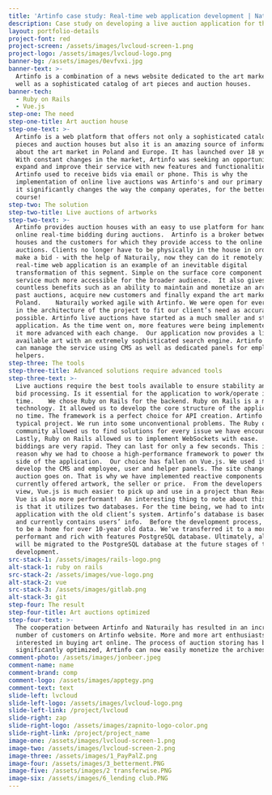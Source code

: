 ```yaml
---
title: 'Artinfo case study: Real-time web application development | Naturaily'
description: Case study on developing a live auction application for the art world.
layout: portfolio-details
project-font: red
project-screen: /assets/images/lvcloud-screen-1.png
project-logo: /assets/images/lvcloud-logo.png
banner-bg: /assets/images/0evfvxi.jpg
banner-text: >-
  Artinfo is a combination of a news website dedicated to the art market, as
  well as a sophisticated catalog of art pieces and auction houses.
banner-tech:
  - Ruby on Rails
  - Vue.js
step-one: The need
step-one-title: Art auction house
step-one-text: >-
  Artinfo is a web platform that offers not only a sophisticated catalog of art
  pieces and auction houses but also it is an amazing source of information
  about the art market in Poland and Europe. It has launched over 18 years ago. 
  With constant changes in the market, Artinfo was seeking an opportunity to
  expand and improve their service with new features and functionalities. 
  Artinfo used to receive bids via email or phone. This is why the
  implementation of online live auctions was Artinfo's and our primary focus -
  it significantly changes the way the company operates, for the better of
  course!
step-two: The solution
step-two-title: Live auctions of artworks
step-two-text: >-
  Artinfo provides auction houses with an easy to use platform for handling
  online real-time bidding during auctions.  Artinfo is a broker between auction
  houses and the customers for which they provide access to the online live
  auctions. Clients no longer have to be physically in the house in order to
  make a bid - with the help of Naturaily, now they can do it remotely.  This
  real-time web application is an example of an inevitable digital
  transformation of this segment. Simple on the surface core component makes the
  service much more accessible for the broader audience.  It also gives Artinfo
  countless benefits such as an ability to maintain and monetize an archive of
  past auctions, acquire new customers and finally expand the art market in
  Poland.    Naturaily worked agile with Artinfo. We were open for every change
  in the architecture of the project to fit our client’s need as accurately as
  possible. Artinfo live auctions have started as a much smaller and static
  application. As the time went on, more features were being implemented making
  it more advanced with each change.  Our application now provides a listing of
  available art with an extremely sophisticated search engine. Artinfo employee
  can manage the service using CMS as well as dedicated panels for employees or
  helpers.
step-three: The tools
step-three-title: Advanced solutions require advanced tools
step-three-text: >-
  Live auctions require the best tools available to ensure stability and fast
  bid processing. Is it essential for the application to work/operate in real
  time.    We chose Ruby on Rails for the backend. Ruby on Rails is a mature
  technology. It allowed us to develop the core structure of the application in
  no time. The framework is a perfect choice for API creation. Artinfo wasn’t a
  typical project. We run into some unconventional problems. The Ruby on Rails
  community allowed us to find solutions for every issue we have encountered.
  Lastly, Ruby on Rails allowed us to implement WebSockets with ease.  Sometimes
  biddings are very rapid. They can last for only a few seconds. This is the
  reason why we had to choose a high-performance framework to power the frontend
  side of the application.  Our choice has fallen on Vue.js. We used it to
  develop the CMS and employee, user and helper panels. The site changes as the
  auction goes on. That is why we have implemented reactive components such as
  currently offered artwork, the seller or price.  From the developers’ point of
  view, Vue.js is much easier to pick up and use in a project than React. Oh,
  Vue is also more performant!  An interesting thing to note about this project
  is that it utilizes two databases. For the time being, we had to integrate our
  application with the old client’s system. Artinfo’s database is based on MySQL
  and currently contains users’ info.  Before the development process, it used
  to be a home for over 10-year old data. We’ve transferred it to a more
  performant and rich with features PostgreSQL database. Ultimately, all data
  will be migrated to the PostgreSQL database at the future stages of the
  development.
src-stack-1: /assets/images/rails-logo.png
alt-stack-1: ruby on rails
src-stack-2: /assets/images/vue-logo.png
alt-stack-2: vue
src-stack-3: /assets/images/gitlab.png
alt-stack-3: git
step-four: The result
step-four-title: Art auctions optimized
step-four-text: >-
  The cooperation between Artinfo and Naturaily has resulted in an increased
  number of customers on Artinfo website. More and more art enthusiasts are
  interested in buying art online. The process of auction storing has been
  significantly optimized, Artinfo can now easily monetize the archives.
comment-photo: /assets/images/jonbeer.jpeg
comment-name: name
comment-brand: comp
comment-logo: /assets/images/apptegy.png
comment-text: text
slide-left: lvcloud
slide-left-logo: /assets/images/lvcloud-logo.png
slide-left-link: /project/lvcloud
slide-right: zap
slide-right-logo: /assets/images/zapnito-logo-color.png
slide-right-link: /project/project_name
image-one: /assets/images/lvcloud-screen-1.png
image-two: /assets/images/lvcloud-screen-2.png
image-three: /assets/images/1_PayPalZ.png
image-four: /assets/images/3_betterment.PNG
image-five: /assets/images/2 transferwise.PNG
image-six: /assets/images/6_lending club.PNG
---
```


